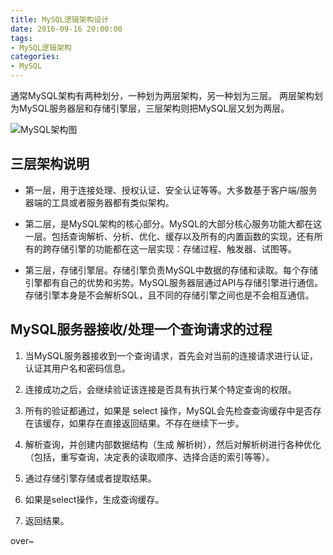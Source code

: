 ```yaml
---
title: MySQL逻辑架构设计
date: 2016-09-16 20:00:00
tags:
- MySQL逻辑架构
categories:
- MySQL
---
```


通常MySQL架构有两种划分，一种划为两层架构，另一种划为三层。
两层架构划为MySQL服务器层和存储引擎层，三层架构则把MySQL层又划为两层。

![MySQL架构图](http://n.sinaimg.cn/games/3ece443e/20160916/MySQLJiaGouTu1.png)

<!-- more -->

## 三层架构说明
- 第一层，用于连接处理、授权认证、安全认证等等。大多数基于客户端/服务器端的工具或者服务器都有类似架构。

- 第二层，是MySQL架构的核心部分。MySQL的大部分核心服务功能大都在这一层。包括查询解析、分析、优化、缓存以及所有的内置函数的实现，还有所有的跨存储引擎的功能都在这一层实现：存储过程、触发器、试图等。

- 第三层，存储引擎层。存储引擎负责MySQL中数据的存储和读取。每个存储引擎都有自己的优势和劣势。MySQL服务器层通过API与存储引擎进行通信。存储引擎本身是不会解析SQL，且不同的存储引擎之间也是不会相互通信。

## MySQL服务器接收/处理一个查询请求的过程

1. 当MySQL服务器接收到一个查询请求，首先会对当前的连接请求进行认证，认证其用户名和密码信息。

2. 连接成功之后，会继续验证该连接是否具有执行某个特定查询的权限。

3. 所有的验证都通过，如果是 select 操作，MySQL会先检查查询缓存中是否存在该缓存，如果存在直接返回结果。不存在继续下一步。

4. 解析查询，并创建内部数据结构（生成 解析树），然后对解析树进行各种优化（包括，重写查询，决定表的读取顺序、选择合适的索引等等）。

5. 通过存储引擎存储或者提取结果。

6. 如果是select操作，生成查询缓存。

7. 返回结果。

over~
